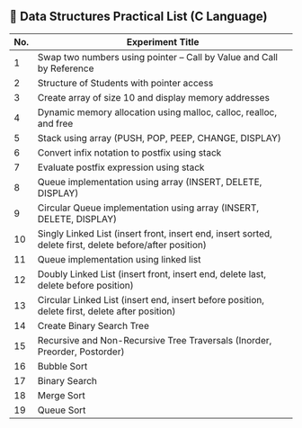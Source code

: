 <h2>🧪 Data Structures Practical List (C Language)</h2>

<table>
  <thead>
    <tr>
      <th>No.</th>
      <th>Experiment Title</th>
    </tr>
  </thead>
  <tbody>
    <tr><td>1</td><td>Swap two numbers using pointer – Call by Value and Call by Reference</td></tr>
    <tr><td>2</td><td>Structure of Students with pointer access</td></tr>
    <tr><td>3</td><td>Create array of size 10 and display memory addresses</td></tr>
    <tr><td>4</td><td>Dynamic memory allocation using malloc, calloc, realloc, and free</td></tr>
    <tr><td>5</td><td>Stack using array (PUSH, POP, PEEP, CHANGE, DISPLAY)</td></tr>
    <tr><td>6</td><td>Convert infix notation to postfix using stack</td></tr>
    <tr><td>7</td><td>Evaluate postfix expression using stack</td></tr>
    <tr><td>8</td><td>Queue implementation using array (INSERT, DELETE, DISPLAY)</td></tr>
    <tr><td>9</td><td>Circular Queue implementation using array (INSERT, DELETE, DISPLAY)</td></tr>
    <tr><td>10</td><td>Singly Linked List (insert front, insert end, insert sorted, delete first, delete before/after position)</td></tr>
    <tr><td>11</td><td>Queue implementation using linked list</td></tr>
    <tr><td>12</td><td>Doubly Linked List (insert front, insert end, delete last, delete before position)</td></tr>
    <tr><td>13</td><td>Circular Linked List (insert end, insert before position, delete first, delete after position)</td></tr>
    <tr><td>14</td><td>Create Binary Search Tree</td></tr>
    <tr><td>15</td><td>Recursive and Non-Recursive Tree Traversals (Inorder, Preorder, Postorder)</td></tr>
    <tr><td>16</td><td>Bubble Sort</td></tr>
    <tr><td>17</td><td>Binary Search</td></tr>
    <tr><td>18</td><td>Merge Sort</td></tr>
    <tr><td>19</td><td>Queue Sort</td></tr>
  </tbody>
</table>
